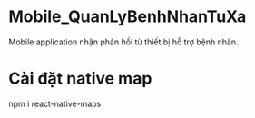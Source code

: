 # Mobile_QuanLyBenhNhanTuXa

Mobile application nhận phản hồi từ thiết bị hỗ trợ bệnh nhân.

# Cài đặt native map

npm i react-native-maps
